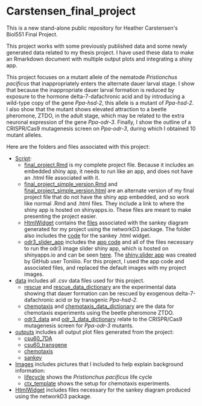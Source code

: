# Carstensen_final_project
This is a new stand-alone public repository for Heather Carstensen's Biol551 Final Project. 

This project works with some previously published data and some newly generated data related to my thesis project. I have used these data to make an Rmarkdown document with multiple output plots and integrating a shiny app. 

This project focuses on a mutant allele of the nematode *Pristionchus pacificus* that inappropriately enters the alternate dauer larval stage. I show that because the inappropriate dauer larval formation is reduced by exposure to the hormone delta-7-dafachronic acid and by introducing a wild-type copy of the gene *Ppa-hsd-2*, this allele is a mutant of *Ppa-hsd-2*. I also show that the mutant shows elevated attraction to a beetle pheromone, ZTDO, in the adult stage, which may be related to the extra neuronal expression of the gene *Ppa-odr-3*. Finally, I show the outline of a CRISPR/Cas9 mutagenesis screen on *Ppa-odr-3*, during which I obtained 10 mutant alleles. 

Here are the folders and files associated with this project:
 * [Script](https://github.com/Biol551-CSUN/Carstensen_final_project/tree/main/Script): 
   * [final_project.Rmd](https://github.com/Biol551-CSUN/Carstensen_final_project/blob/main/Script/final_project.Rmd) is my complete project file. Because it includes an embedded shiny app, it needs to run like an app, and does not have an .html file associated with it. 
   * [final_project_simple_version.Rmd](https://github.com/Biol551-CSUN/Carstensen_final_project/blob/main/Script/final_project_simple_version.Rmd) and [final_project_simple_version.html](https://github.com/Biol551-CSUN/Carstensen_final_project/blob/main/Script/final_project_simple_version.html) are an alternate version of my final project file that do not have the shiny app embedded, and so work like normal .Rmd and .html files. They include a link to where the shiny app is hosted on shinyapps.io. These files are meant to make presenting the project easier. 
   * [HtmlWidget](https://github.com/Biol551-CSUN/Carstensen_final_project/tree/main/Script/HtmlWidget) contains the [files](https://github.com/Biol551-CSUN/Carstensen_final_project/tree/main/Script/HtmlWidget/sankey_files) associated with the sankey diagram generated for my project using the networkD3 package. The folder also includes the [code](https://github.com/Biol551-CSUN/Carstensen_final_project/blob/main/Script/HtmlWidget/sankey.html) for the sankey .html widget. 
   * [odr3_slider_app](https://github.com/Biol551-CSUN/Carstensen_final_project/tree/main/Script/odr3_slider_app) includes the [app code](https://github.com/Biol551-CSUN/Carstensen_final_project/blob/main/Script/odr3_slider_app/odr3_slider/app.R) and all of the files necessary to run the odr3 image slider shiny app, which is hosted on shinyapps.io and can be seen [here](https://h-carstensen.shinyapps.io/odr3_slider/). The [shiny.slider app](https://github.com/Toniiiio/shiny.slider) was created by GitHub user Toniiiio. For this project, I used the app code and associated files, and replaced the default images with my project images. 
 * [data](https://github.com/Biol551-CSUN/Carstensen_final_project/tree/main/data) includes all .csv data files used for this project. 
   * [rescue](https://github.com/Biol551-CSUN/Carstensen_final_project/blob/main/data/rescue.csv) and [rescue_data_dictionary](https://github.com/Biol551-CSUN/Carstensen_final_project/blob/main/data/rescue_data_dictionary.csv) are the experimental data showing that dauer formation can be rescued by exogenous delta-7-dafachronic acid or by transgenic *Ppa-hsd-2*.
   * [chemotaxis](https://github.com/Biol551-CSUN/Carstensen_final_project/blob/main/data/chemotaxis.csv) and [chemotaxis_data_dictionary](https://github.com/Biol551-CSUN/Carstensen_final_project/blob/main/data/chemotaxis_data_dictionary.csv) are the data for chemotaxis experiments using the beetle pheromone ZTDO.
   * [odr3_data](https://github.com/Biol551-CSUN/Carstensen_final_project/blob/main/data/odr3_data.csv) and [odr_3_data_dictionary](https://github.com/Biol551-CSUN/Carstensen_final_project/blob/main/data/odr3_data_dictionary.csv) relate to the CRISPR/Cas9 mutagenesis screen for *Ppa-odr-3* mutants. 
 * [outputs](https://github.com/Biol551-CSUN/Carstensen_final_project/tree/main/outputs) includes all output plot files generated from the project:
   * [csu60_7DA](https://github.com/Biol551-CSUN/Carstensen_final_project/blob/main/outputs/csu60_7DA.png)
   * [csu60_transgene](https://github.com/Biol551-CSUN/Carstensen_final_project/blob/main/outputs/csu60_transgene.png)
   * [chemotaxis](https://github.com/Biol551-CSUN/Carstensen_final_project/blob/main/outputs/chemotaxis.png)
   * [sankey](https://github.com/Biol551-CSUN/Carstensen_final_project/blob/main/outputs/sankey.png)
 * [Images]() includes pictures that I included to help explain background information:
    * [lifecycle](https://github.com/Biol551-CSUN/Carstensen_final_project/blob/main/Images/lifecycle.png) shows the *Pristionchus pacificus* life cycle
    * [ctx_template](https://github.com/Biol551-CSUN/Carstensen_final_project/blob/main/Images/ctx_template.png) shows the setup for chemotaxis experiments. 
 * [HtmlWidget](https://github.com/Biol551-CSUN/Carstensen_final_project/tree/main/HtmlWidget) includes files necessary for the sankey diagram produced using the networkD3 package. 
